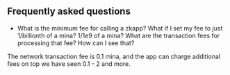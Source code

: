## Frequently asked questions

- What is the minimum fee for calling a zkapp? What if I set my fee to just 1/billionth of a mina? 1/1e9 of a mina? What are the transaction fees for processing that fee? How can I see that?

The network transaction fee is 0.1 mina, and the app can charge additional fees on top we have seen 0.1 - 2 and more.
